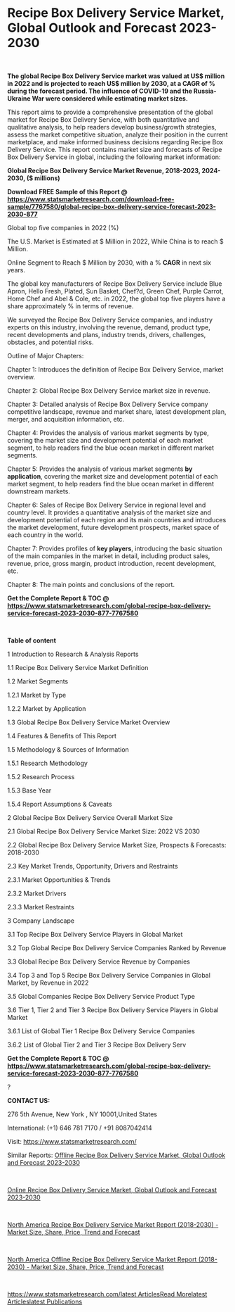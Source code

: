 <h1>Recipe Box Delivery Service Market, Global Outlook and Forecast 2023-2030</h1><br/><p><strong>The global Recipe Box Delivery Service market was valued at US$ million in 2022 and is projected to reach US$ million by 2030, at a <strong>CAGR</strong> of % during the forecast period. The influence of COVID-19 and the Russia-Ukraine War were considered while estimating market sizes.</strong></p>
 
 
 
 <p>This report aims to provide a comprehensive presentation of the global market for Recipe Box Delivery Service, with both quantitative and qualitative analysis, to help readers develop business/growth strategies, assess the market competitive situation, analyze their position in the current marketplace, and make informed business decisions regarding Recipe Box Delivery Service. This report contains market size and forecasts of Recipe Box Delivery Service in global, including the following market information:</p>
 
 
 
 <p><strong>Global Recipe Box Delivery Service Market Revenue, 2018-2023, 2024-2030, ($ millions)</strong></p>
 
 
 
 <p><strong>Download FREE Sample of this Report @ <a href="https://www.statsmarketresearch.com/download-free-sample/7767580/global-recipe-box-delivery-service-forecast-2023-2030-877">https://www.statsmarketresearch.com/download-free-sample/7767580/global-recipe-box-delivery-service-forecast-2023-2030-877</a></strong></p>
 
 
 
 <p>Global top five companies in 2022 (%)</p>
 
 
 
 <p>The U.S. Market is Estimated at $ Million in 2022, While China is to reach $ Million.</p>
 
 
 
 <p>Online Segment to Reach $ Million by 2030, with a % <strong>CAGR</strong> in next six years.</p>
 
 
 
 <p>The global key manufacturers of Recipe Box Delivery Service include Blue Apron, Hello Fresh, Plated, Sun Basket, Chef?d, Green Chef, Purple Carrot, Home Chef and Abel & Cole, etc. in 2022, the global top five players have a share approximately % in terms of revenue.</p>
 
 
 
 <p>We surveyed the Recipe Box Delivery Service companies, and industry experts on this industry, involving the revenue, demand, product type, recent developments and plans, industry trends, drivers, challenges, obstacles, and potential risks.</p>
 
 
 
 <p>Outline of Major Chapters:</p>
 
 
 
 <p>Chapter 1: Introduces the definition of Recipe Box Delivery Service, market overview.</p>
 
 
 
 <p>Chapter 2: Global Recipe Box Delivery Service market size in revenue.</p>
 
 
 
 <p>Chapter 3: Detailed analysis of Recipe Box Delivery Service company competitive landscape, revenue and market share, latest development plan, merger, and acquisition information, etc.</p>
 
 
 
 <p>Chapter 4: Provides the analysis of various market segments by type, covering the market size and development potential of each market segment, to help readers find the blue ocean market in different market segments.</p>
 
 
 
 <p>Chapter 5: Provides the analysis of various market segments <strong>by application</strong>, covering the market size and development potential of each market segment, to help readers find the blue ocean market in different downstream markets.</p>
 
 
 
 <p>Chapter 6: Sales of Recipe Box Delivery Service in regional level and country level. It provides a quantitative analysis of the market size and development potential of each region and its main countries and introduces the market development, future development prospects, market space of each country in the world.</p>
 
 
 
 <p>Chapter 7: Provides profiles of <strong>key players</strong>, introducing the basic situation of the main companies in the market in detail, including product sales, revenue, price, gross margin, product introduction, recent development, etc.</p>
 
 
 
 <p>Chapter 8: The main points and conclusions of the report.</p>
 
 
 
 <div><b>Get the Complete Report & TOC @ <a href="https://www.statsmarketresearch.com/global-recipe-box-delivery-service-forecast-2023-2030-877-7767580">https://www.statsmarketresearch.com/global-recipe-box-delivery-service-forecast-2023-2030-877-7767580</a></b></div>
 
 
 
 <p><br />
 
 <b>Table of content</b></p>
 
 
 
 <p>1 Introduction to Research & Analysis Reports<br />
 
 1.1 Recipe Box Delivery Service Market Definition<br />
 
 1.2 Market Segments<br />
 
 1.2.1 Market by Type<br />
 
 1.2.2 Market by Application<br />
 
 1.3 Global Recipe Box Delivery Service Market Overview<br />
 
 1.4 Features & Benefits of This Report<br />
 
 1.5 Methodology & Sources of Information<br />
 
 1.5.1 Research Methodology<br />
 
 1.5.2 Research Process<br />
 
 1.5.3 Base Year<br />
 
 1.5.4 Report Assumptions & Caveats<br />
 
 2 Global Recipe Box Delivery Service Overall Market Size<br />
 
 2.1 Global Recipe Box Delivery Service Market Size: 2022 VS 2030<br />
 
 2.2 Global Recipe Box Delivery Service Market Size, Prospects & Forecasts: 2018-2030<br />
 
 2.3 Key Market Trends, Opportunity, Drivers and Restraints<br />
 
 2.3.1 Market Opportunities & Trends<br />
 
 2.3.2 Market Drivers<br />
 
 2.3.3 Market Restraints<br />
 
 3 Company Landscape<br />
 
 3.1 Top Recipe Box Delivery Service Players in Global Market<br />
 
 3.2 Top Global Recipe Box Delivery Service Companies Ranked by Revenue<br />
 
 3.3 Global Recipe Box Delivery Service Revenue by Companies<br />
 
 3.4 Top 3 and Top 5 Recipe Box Delivery Service Companies in Global Market, by Revenue in 2022<br />
 
 3.5 Global Companies Recipe Box Delivery Service Product Type<br />
 
 3.6 Tier 1, Tier 2 and Tier 3 Recipe Box Delivery Service Players in Global Market<br />
 
 3.6.1 List of Global Tier 1 Recipe Box Delivery Service Companies<br />
 
 3.6.2 List of Global Tier 2 and Tier 3 Recipe Box Delivery Serv</p>
 
 
 
 <div><b>Get the Complete Report & TOC @ <a href="https://www.statsmarketresearch.com/global-recipe-box-delivery-service-forecast-2023-2030-877-7767580">https://www.statsmarketresearch.com/global-recipe-box-delivery-service-forecast-2023-2030-877-7767580</a></b></div>
 
 
 
 <p>? </p>
 
 
 
 <p><b>CONTACT US:</b><br />
 
 276 5th Avenue, New York , NY 10001,United States<br />
 
 International: (+1) 646 781 7170 / +91 8087042414<br />
 
 Visit: <a href="https://www.statsmarketresearch.com/">https://www.statsmarketresearch.com/</a><br />
 
 Similar Reports: <a href="https://www.statsmarketresearch.com/global-recipe-box-delivery-service-forecast-2023-2030-877-7767580">Offline Recipe Box Delivery Service Market, Global Outlook and Forecast 2023-2030</a><br />
 
 <br />
 
 <a href="https://www.statsmarketresearch.com/global-recipe-box-delivery-service-forecast-2023-2030-877-7767580">Online Recipe Box Delivery Service Market, Global Outlook and Forecast 2023-2030</a><br />
 
 <br />
 
 <a href="https://www.statsmarketresearch.com/global-recipe-box-delivery-service-forecast-2023-2030-877-7767580">North America Recipe Box Delivery Service Market Report (2018-2030) - Market Size, Share, Price, Trend and Forecast</a><br />
 
 <br />
 
 <a href="https://www.statsmarketresearch.com/global-recipe-box-delivery-service-forecast-2023-2030-877-7767580">North America Offline Recipe Box Delivery Service Market Report (2018-2030) - Market Size, Share, Price, Trend and Forecast</a><br />
 
 <br />
 
 <a href="https://gyeongbokgung.com">https://www.statsmarketresearch.com/</a><a href="https://hallyeomaritime.com">latest Articles</a><a href="https://jingwansa.com">Read More</a><a href="https://nguoiviet.jp/">latest Articles</a><a href="https://www.intelmarketresearch.com/">latest Publications</a></p>